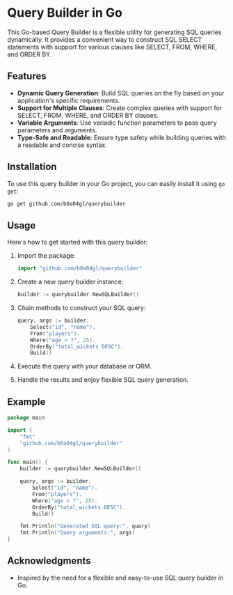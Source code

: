 # Query Builder in Go


This Go-based Query Builder is a flexible utility for generating SQL queries dynamically. It provides a convenient way to construct SQL SELECT statements with support for various clauses like SELECT, FROM, WHERE, and ORDER BY.

## Features

- **Dynamic Query Generation**: Build SQL queries on the fly based on your application's specific requirements.
- **Support for Multiple Clauses**: Create complex queries with support for SELECT, FROM, WHERE, and ORDER BY clauses.
- **Variable Arguments**: Use variadic function parameters to pass query parameters and arguments.
- **Type-Safe and Readable**: Ensure type safety while building queries with a readable and concise syntax.

## Installation

To use this query builder in your Go project, you can easily install it using `go get`:

```sh
go get github.com/b0a04gl/querybuilder
```

## Usage

Here's how to get started with this query builder:

1. Import the package:

    ```go
    import "github.com/b0a04gl/querybuilder"
    ```

2. Create a new query builder instance:

    ```go
    builder := querybuilder.NewSQLBuilder()
    ```

3. Chain methods to construct your SQL query:

    ```go
    query, args := builder.
        Select("id", "name").
        From("players").
        Where("age > ?", 25).
        OrderBy("total_wickets DESC").
        Build()
    ```

4. Execute the query with your database or ORM.

5. Handle the results and enjoy flexible SQL query generation.

## Example

```go
package main

import (
    "fmt"
    "github.com/b0a04gl/querybuilder"
)

func main() {
    builder := querybuilder.NewSQLBuilder()

    query, args := builder.
        Select("id", "name").
        From("players").
        Where("age > ?", 25).
        OrderBy("total_wickets DESC").
        Build()

    fmt.Println("Generated SQL query:", query)
    fmt.Println("Query arguments:", args)
}
```


## Acknowledgments

- Inspired by the need for a flexible and easy-to-use SQL query builder in Go.
